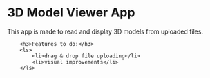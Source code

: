 # 3D Model Viewer App
This app is made to read and display 3D models from uploaded files.

        <h3>Features to do:</h3>
        <ls>
            <li>drag & drop file uploading</li>
            <li>visual improvements</li>
        </ls>

